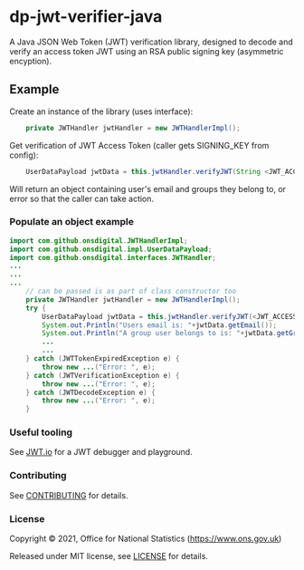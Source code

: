 # dp-jwt-verifier-java
A Java JSON Web Token (JWT) verification library, designed to decode and verify an access token JWT using an RSA public signing key (asymmetric encyption).

## Example

Create an instance of the library (uses interface):
```java
    private JWTHandler jwtHandler = new JWTHandlerImpl();
```

Get verification of JWT Access Token (caller gets SIGNING_KEY from config):
```java
    UserDataPayload jwtData = this.jwtHandler.verifyJWT(String <JWT_ACCESS_TOKEN>, String <PUBLIC_SIGNING_KEY>);
```

Will return an object containing user's email and groups they belong to, or error so that the caller can take action.

### Populate an object example

```java
import com.github.onsdigital.JWTHandlerImpl;
import com.github.onsdigital.impl.UserDataPayload;
import com.github.onsdigital.interfaces.JWTHandler;
...
...
...
    // can be passed is as part of class constructor too
    private JWTHandler jwtHandler = new JWTHandlerImpl();
    try {
        UserDataPayload jwtData = this.jwtHandler.verifyJWT(<JWT_ACCESS_TOKEN>, <PUBLIC_SIGNING_KEY>);
        System.out.Println("Users email is: "+jwtData.getEmail());
        System.out.Println("A group user belongs to is: "+jwtData.getGroups()[0]);
        ...
        ...
    } catch (JWTTokenExpiredException e) {
        throw new ...("Error: ", e);
    } catch (JWTVerificationException e) {
        throw new ...("Error: ", e);
    } catch (JWTDecodeException e) {
        throw new ...("Error: ", e);
    }

```

### Useful tooling

See [JWT.io](https://jwt.io/) for a JWT debugger and playground.

### Contributing

See [CONTRIBUTING](CONTRIBUTING.md) for details.

### License

Copyright © 2021, Office for National Statistics (https://www.ons.gov.uk)

Released under MIT license, see [LICENSE](LICENSE.md) for details.
